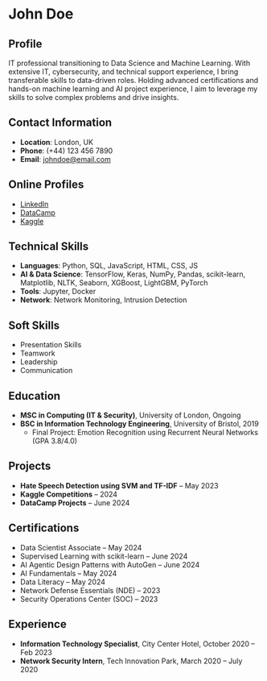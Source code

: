 # John Doe

## Profile
IT professional transitioning to Data Science and Machine Learning. With extensive IT, cybersecurity, and technical support experience, I bring transferable skills to data-driven roles. Holding advanced certifications and hands-on machine learning and AI project experience, I aim to leverage my skills to solve complex problems and drive insights.

## Contact Information
- **Location**: London, UK
- **Phone**: (+44) 123 456 7890
- **Email**: johndoe@email.com

## Online Profiles
- [LinkedIn](#)
- [DataCamp](#)
- [Kaggle](#)

## Technical Skills
- **Languages**: Python, SQL, JavaScript, HTML, CSS, JS
- **AI & Data Science**: TensorFlow, Keras, NumPy, Pandas, scikit-learn, Matplotlib, NLTK, Seaborn, XGBoost, LightGBM, PyTorch
- **Tools**: Jupyter, Docker
- **Network**: Network Monitoring, Intrusion Detection

## Soft Skills
- Presentation Skills
- Teamwork
- Leadership
- Communication

## Education
- **MSC in Computing (IT & Security)**, University of London, Ongoing
- **BSC in Information Technology Engineering**, University of Bristol, 2019
  - Final Project: Emotion Recognition using Recurrent Neural Networks (GPA 3.8/4.0)

## Projects
- **Hate Speech Detection using SVM and TF-IDF** – May 2023
- **Kaggle Competitions** – 2024
- **DataCamp Projects** – June 2024

## Certifications
- Data Scientist Associate – May 2024
- Supervised Learning with scikit-learn – June 2024
- AI Agentic Design Patterns with AutoGen – June 2024
- AI Fundamentals – May 2024
- Data Literacy – May 2024
- Network Defense Essentials (NDE) – 2023
- Security Operations Center (SOC) – 2023

## Experience
- **Information Technology Specialist**, City Center Hotel, October 2020 – Feb 2023
- **Network Security Intern**, Tech Innovation Park, March 2020 – July 2020
